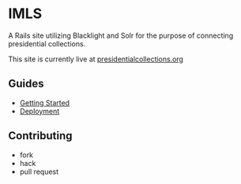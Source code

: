 IMLS
====

A Rails site utilizing Blacklight and Solr for the purpose of connecting
presidential collections.

This site is currently live at [presidentialcollections.org](http://presidentialcollections.org)

Guides
------

 * [Getting Started](https://github.com/miller-center/imls/wiki/GettingStarted)
 * [Deployment](https://github.com/miller-center/imls/wiki/Deployment)

Contributing
------------
 - fork
 - hack
 - pull request


